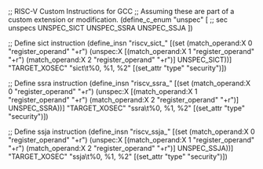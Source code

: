 ;; RISC-V Custom Instructions for GCC
;; Assuming these are part of a custom extension or modification.
(define_c_enum "unspec" [
    ;; sec unspecs
    UNSPEC_SICT
    UNSPEC_SSRA
    UNSPEC_SSJA
])

;; Define sict instruction
(define_insn "riscv_sict_<mode>"
  [(set (match_operand:X 0 "register_operand" "+r")
        (unspec:X [(match_operand:X 1 "register_operand" "+r")
                    (match_operand:X 2 "register_operand" "+r")]
         UNSPEC_SICT))]
  "TARGET_XOSEC"
  "sict\t%0, %1, %2"
  [(set_attr "type" "security")])

;; Define ssra instruction
(define_insn "riscv_ssra_<mode>"
  [(set (match_operand:X 0 "register_operand" "+r")
        (unspec:X [(match_operand:X 1 "register_operand" "+r")
                    (match_operand:X 2 "register_operand" "+r")]
         UNSPEC_SSRA))]
  "TARGET_XOSEC"
  "ssra\t%0, %1, %2"
  [(set_attr "type" "security")])

;; Define ssja instruction
(define_insn "riscv_ssja_<mode>"
  [(set (match_operand:X 0 "register_operand" "+r")
        (unspec:X [(match_operand:X 1 "register_operand" "+r")
                    (match_operand:X 2 "register_operand" "+r")]
         UNSPEC_SSJA))]
  "TARGET_XOSEC"
  "ssja\t%0, %1, %2"
  [(set_attr "type" "security")])
